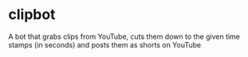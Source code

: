 # clipbot
A bot that grabs clips from YouTube, cuts them down to the given time stamps (in seconds) and posts them as shorts on YouTube 
